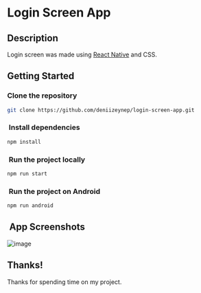# Login Screen App

## Description

Login screen was made using [React Native](https://reactnative.dev/) and CSS.

## Getting Started

###  Clone the repository

```bash
git clone https://github.com/deniizeynep/login-screen-app.git
```

###  Install dependencies

```bash
npm install
```

###  Run the project locally

```bash
npm run start
```

###  Run the project on Android

```bash
npm run android
```

##  App Screenshots

![image](https://github.com/deniizeynep/login-screen-app/assets/109898313/9cede2b6-8ce5-423c-bb20-749a1213392f)


## Thanks!


Thanks for spending time on my project.
